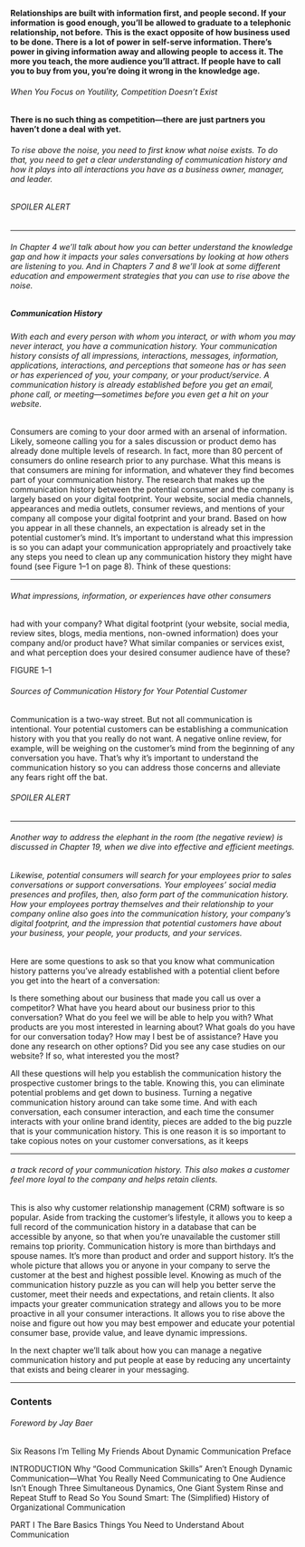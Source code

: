 **Relationships are built with information first, and people second. If your information**
**is good enough, you’ll be allowed to graduate to a telephonic relationship, not before.**
**This is the exact opposite of how business used to be done. There is a lot of power in**
**self-serve information. There’s power in giving information away and allowing people**
**to access it. The more you teach, the more audience you’ll attract. If people have to call**
**you to buy from you, you’re doing it wrong in the knowledge age.**

###### When You Focus on Youtility, Competition Doesn’t Exist

**There is no such thing as competition—there are just partners you haven’t done a deal**
**with yet.**

###### To rise above the noise, you need to first know what noise exists. To do that, you need to get a clear understanding of communication history and how it plays into all interactions you have as a business owner, manager, and leader.


###### SPOILER ALERT


-----

###### In Chapter 4 we’ll talk about how you can better understand the knowledge gap and how it impacts your sales conversations by looking at how others are listening to you. And in Chapters 7 and 8 we’ll look at some different education and empowerment strategies that you can use to rise above the noise.


##### Communication History

###### With each and every person with whom you interact, or with whom you may never interact, you have a communication history. Your communication history consists of all impressions, interactions, messages, information, applications, interactions, and perceptions that someone has or has seen or has experienced of you, your company, or your product/service. A communication history is already established before you get an email, phone call, or meeting—sometimes before you even get a hit on your website.
 Consumers are coming to your door armed with an arsenal of information. Likely, someone calling you for a sales discussion or product demo has already done multiple levels of research. In fact, more than 80 percent of consumers do online research prior to any purchase. What this means is that consumers are mining for information, and whatever they find becomes part of your communication history.
 The research that makes up the communication history between the potential consumer and the company is largely based on your digital footprint. Your website, social media channels, appearances and media outlets, consumer reviews, and mentions of your company all compose your digital footprint and your brand.
 Based on how you appear in all these channels, an expectation is already set in the potential customer’s mind. It’s important to understand what this impression is so you can adapt your communication appropriately and proactively take any steps you need to clean up any communication history they might have found (see Figure 1–1 on page 8).
 Think of these questions:


-----

###### What impressions, information, or experiences have other consumers
 had with your company? What digital footprint (your website, social media, review sites,
 blogs, media mentions, non-owned information) does your company and/or product have? What similar companies or services exist, and what perception does
 your desired consumer audience have of these?

FIGURE 1–1
###### Sources of Communication History for Your Potential Customer

 Communication is a two-way street. But not all communication is intentional. Your potential customers can be establishing a communication history with you that you really do not want. A negative online review, for example, will be weighing on the customer’s mind from the beginning of any conversation you have. That’s why it’s important to understand the communication history so you can address those concerns and alleviate any fears right off the bat.


###### SPOILER ALERT


-----

###### Another way to address the elephant in the room (the negative review) is discussed in Chapter 19, when we dive into effective and efficient meetings.


###### Likewise, potential consumers will search for your employees prior to sales conversations or support conversations. Your employees’ social media presences and profiles, then, also form part of the communication history. How your employees portray themselves and their relationship to your company online also goes into the communication history, your company’s digital footprint, and the impression that potential customers have about your business, your people, your products, and your services.
 Here are some questions to ask so that you know what communication history patterns you’ve already established with a potential client before you get into the heart of a conversation:

 Is there something about our business that made you call us over a
 competitor? What have you heard about our business prior to this conversation? What do you feel we will be able to help you with? What products are you most interested in learning about? What goals do you have for our conversation today? How may I best be of assistance? Have you done any research on other options? Did you see any case studies on our website? If so, what interested
 you the most?

 All these questions will help you establish the communication history the prospective customer brings to the table. Knowing this, you can eliminate potential problems and get down to business.
 Turning a negative communication history around can take some time. And with each conversation, each consumer interaction, and each time the consumer interacts with your online brand identity, pieces are added to the big puzzle that is your communication history. This is one reason it is so important to take copious notes on your customer conversations, as it keeps


-----

###### a track record of your communication history. This also makes a customer feel more loyal to the company and helps retain clients.
 This is also why customer relationship management (CRM) software is so popular. Aside from tracking the customer’s lifestyle, it allows you to keep a full record of the communication history in a database that can be accessible by anyone, so that when you’re unavailable the customer still remains top priority. Communication history is more than birthdays and spouse names. It’s more than product and order and support history. It’s the whole picture that allows you or anyone in your company to serve the customer at the best and highest possible level.
 Knowing as much of the communication history puzzle as you can will help you better serve the customer, meet their needs and expectations, and retain clients. It also impacts your greater communication strategy and allows you to be more proactive in all your consumer interactions. It allows you to rise above the noise and figure out how you may best empower and educate your potential consumer base, provide value, and leave dynamic impressions.

 In the next chapter we’ll talk about how you can manage a negative communication history and put people at ease by reducing any uncertainty that exists and being clearer in your messaging.


-----

### Contents

###### Foreword by Jay Baer
 Six Reasons I’m Telling My Friends About Dynamic
 Communication Preface

 INTRODUCTION
 Why “Good Communication Skills” Aren’t Enough
 Dynamic Communication—What You Really Need Communicating to One Audience Isn’t Enough Three Simultaneous Dynamics, One Giant System Rinse and Repeat Stuff to Read So You Sound Smart: The (Simplified) History of
 Organizational Communication

 PART I The Bare Basics Things You Need to Understand About Communication